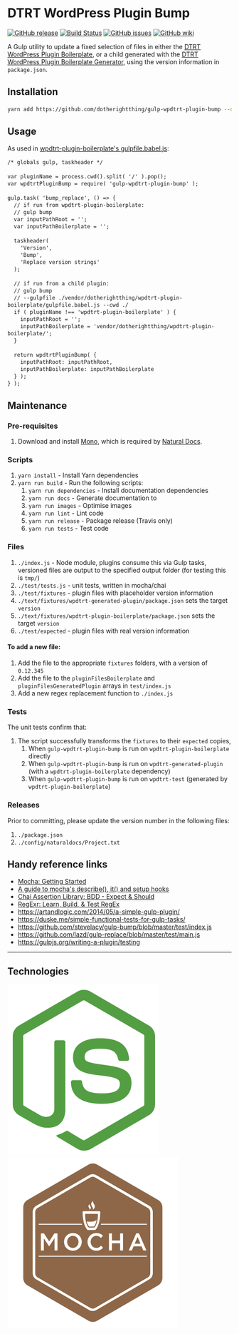 # DTRT WordPress Plugin Bump

[![GitHub release](https://img.shields.io/github/release/dotherightthing/gulp-wpdtrt-plugin-bump.svg?branch=master)](https://github.com/dotherightthing/gulp-wpdtrt-plugin-bump/releases) [![Build Status](https://travis-ci.org/dotherightthing/gulp-wpdtrt-plugin-bump.svg?branch=master)](https://travis-ci.org/dotherightthing/gulp-wpdtrt-plugin-bump) [![GitHub issues](https://img.shields.io/github/issues/dotherightthing/gulp-wpdtrt-plugin-bump.svg)](https://github.com/dotherightthing/gulp-wpdtrt-plugin-bump/issues) [![GitHub wiki](https://img.shields.io/badge/documentation-wiki-lightgrey.svg)](https://github.com/dotherightthing/wpdtrt-plugin-boilerplate/wiki)

A Gulp utility to update a fixed selection of files in either the [DTRT WordPress Plugin Boilerplate](https://github.com/dotherightthing/wpdtrt-plugin-boilerplate/), or a child generated with the [DTRT WordPress Plugin Boilerplate Generator](https://github.com/dotherightthing/generator-wp-plugin-boilerplate), using the version information in `package.json`.

## Installation

```sh
yarn add https://github.com/dotherightthing/gulp-wpdtrt-plugin-bump --dev
```

## Usage

As used in [wpdtrt-plugin-boilerplate's gulpfile.babel.js](https://github.com/dotherightthing/wpdtrt-plugin-boilerplate/blob/master/gulpfile.babel.js):

```node
/* globals gulp, taskheader */

var pluginName = process.cwd().split( '/' ).pop();
var wpdtrtPluginBump = require( 'gulp-wpdtrt-plugin-bump' );

gulp.task( 'bump_replace', () => {
  // if run from wpdtrt-plugin-boilerplate:
  // gulp bump
  var inputPathRoot = '';
  var inputPathBoilerplate = '';

  taskheader(
    'Version',
    'Bump',
    'Replace version strings'
  );

  // if run from a child plugin:
  // gulp bump
  // --gulpfile ./vendor/dotherightthing/wpdtrt-plugin-boilerplate/gulpfile.babel.js --cwd ./
  if ( pluginName !== 'wpdtrt-plugin-boilerplate' ) {
    inputPathRoot = '';
    inputPathBoilerplate = 'vendor/dotherightthing/wpdtrt-plugin-boilerplate/';
  }

  return wpdtrtPluginBump( {
    inputPathRoot: inputPathRoot,
    inputPathBoilerplate: inputPathBoilerplate
  } );
} );
```

## Maintenance

### Pre-requisites

1. Download and install [Mono](https://www.mono-project.com/download/stable/), which is required by [Natural Docs](https://www.naturaldocs.org/).

### Scripts

1. `yarn install` - Install Yarn dependencies
1. `yarn run build` - Run the following scripts:
   1. `yarn run dependencies` - Install documentation dependencies
   1. `yarn run docs` - Generate documentation to <docs/>
   1. `yarn run images` - Optimise images
   1. `yarn run lint` - Lint code
   1. `yarn run release` - Package release (Travis only)
   1. `yarn run tests` - Test code

### Files

1. `./index.js` - Node module, plugins consume this via Gulp tasks, versioned files are output to the specified output folder (for testing this is `tmp/`)
1. `./test/tests.js` - unit tests, written in mocha/chai
1. `./test/fixtures` - plugin files with placeholder version information
1. `./text/fixtures/wpdtrt-generated-plugin/package.json` sets the target `version`
1. `./text/fixtures/wpdtrt-plugin-boilerplate/package.json` sets the target `version`
1. `./test/expected` - plugin files with real version information

#### To add a new file:

1. Add the file to the appropriate `fixtures` folders, with a version of `0.12.345`
1. Add the file to the `pluginFilesBoilerplate` and `pluginFilesGeneratedPlugin` arrays in `test/index.js`
1. Add a new regex replacement function to `./index.js`

### Tests

The unit tests confirm that:

1. The script successfully transforms the `fixtures` to their `expected` copies,
   1. When `gulp-wpdtrt-plugin-bump` is run on `wpdtrt-plugin-boilerplate` directly
   1. When `gulp-wpdtrt-plugin-bump` is run on `wpdtrt-generated-plugin` (with a `wpdtrt-plugin-boilerplate` dependency)
   1. When `gulp-wpdtrt-plugin-bump` is run on `wpdtrt-test` (generated by `wpdtrt-plugin-boilerplate`)

### Releases

Prior to committing, please update the version number in the following files:

1. `./package.json`
1. `./config/naturaldocs/Project.txt`

## Handy reference links

* [Mocha: Getting Started](https://mochajs.org/#getting-started)
* [A guide to mocha's describe(), it() and setup hooks](https://samwize.com/2014/02/08/a-guide-to-mochas-describe-it-and-setup-hooks/)
* [Chai Assertion Library: BDD - Expect & Should](https://www.chaijs.com/api/bdd/)
* [RegExr: Learn, Build, & Test RegEx](https://regexr.com)
* <https://artandlogic.com/2014/05/a-simple-gulp-plugin/>
* <https://duske.me/simple-functional-tests-for-gulp-tasks/>
* <https://github.com/stevelacy/gulp-bump/blob/master/test/index.js>
* <https://github.com/lazd/gulp-replace/blob/master/test/main.js>
* <https://gulpjs.org/writing-a-plugin/testing>

---

## Technologies

[![node.js](readme-styles/icons/optimised/nodejs.svg)](https://nodejs.org/)
[![Mocha](readme-styles/icons/optimised/mocha.svg)](https://mochajs.org/)
